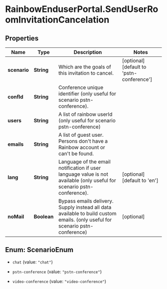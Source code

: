 # RainbowEnduserPortal.SendUserRoomInvitationCancelation

## Properties

Name | Type | Description | Notes
------------ | ------------- | ------------- | -------------
**scenario** | **String** | Which are the goals of this invitation to cancel. | [optional] [default to &#39;pstn-conference&#39;]
**confId** | **String** | Conference unique identifier (only useful for scenario pstn-conference). | 
**users** | **String** | A list of rainbow userId (only useful for scenario pstn-conference) | 
**emails** | **String** | A list of guest user. Persons don&#39;t have a Rainbow account or can&#39;t be found. | 
**lang** | **String** | Language of the email notification if user language value is not available (only useful for scenario pstn-conference). | [optional] [default to &#39;en&#39;]
**noMail** | **Boolean** | Bypass emails delivery. Supply instead all data available to build custom emails. (only useful for scenario pstn-conference) | [optional] 



## Enum: ScenarioEnum


* `chat` (value: `"chat"`)

* `pstn-conference` (value: `"pstn-conference"`)

* `video-conference` (value: `"video-conference"`)





